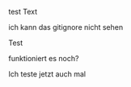 test
Text


ich kann das gitignore nicht sehen

Test



funktioniert es noch?


Ich teste jetzt auch mal